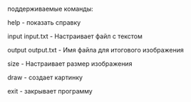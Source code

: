 поддерживаемые команды:

help - показать справку

input input.txt - Настраивает файл с текстом

output output.txt - Имя файла для итогового изображения

size <width> <height> - Настраивает размер изображения

draw - создает картинку

exit - закрывает программу
